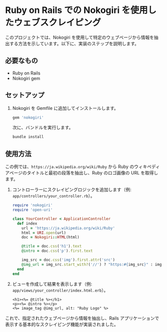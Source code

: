 # Ruby on Rails での Nokogiri を使用したウェブスクレイピング

このプロジェクトでは、Nokogiri を使用して特定のウェブページから情報を抽出する方法を示しています。以下に、実装のステップを説明します。

## 必要なもの

- Ruby on Rails
- Nokogiri gem

## セットアップ

1. Nokogiri を Gemfile に追加してインストールします。

   ```ruby
   gem 'nokogiri'
   ```

   次に、バンドルを実行します。

   ```bash
   bundle install
   ```

## 使用方法

この例では、`https://ja.wikipedia.org/wiki/Ruby` から Ruby のウィキペディアページのタイトルと最初の段落を抽出し、Ruby のロゴ画像の URL を取得します。

1. コントローラーにスクレイピングロジックを追加します（例: `app/controllers/your_controller.rb`）。

   ```ruby
   require 'nokogiri'
   require 'open-uri'

   class YourController < ApplicationController
     def index
       url = 'https://ja.wikipedia.org/wiki/Ruby'
       html = URI.open(url)
       doc = Nokogiri::HTML(html)

       @title = doc.css('h1').text
       @intro = doc.css('p').first.text

       img_src = doc.css('img').first.attr('src')
       @img_url = img_src.start_with?('//') ? "https:#{img_src}" : img_src
     end
   end
   ```

2. ビューを作成して結果を表示します（例: `app/views/your_controller/index.html.erb`）。

   ```erb
   <h1><%= @title %></h1>
   <p><%= @intro %></p>
   <%= image_tag @img_url, alt: "Ruby Logo" %>
   ```

これで、指定されたウェブページから情報を抽出し、Rails アプリケーションで表示する基本的なスクレイピング機能が実装されました。
